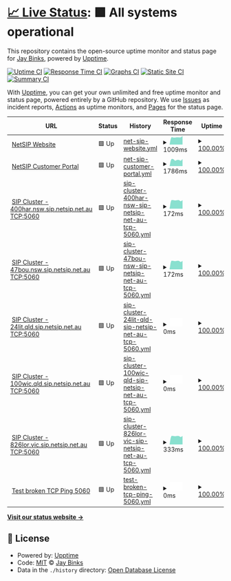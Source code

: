 # [📈 Live Status](https://jaybinks.github.io/test-uptime): <!--live status--> **🟩 All systems operational**

This repository contains the open-source uptime monitor and status page for [Jay Binks](https://jaybinks.github.io/test-uptime), powered by [Upptime](https://github.com/upptime/upptime).

[![Uptime CI](https://github.com/jaybinks/test-uptime/workflows/Uptime%20CI/badge.svg)](https://github.com/jaybinks/test-uptime/actions?query=workflow%3A%22Uptime+CI%22)
[![Response Time CI](https://github.com/jaybinks/test-uptime/workflows/Response%20Time%20CI/badge.svg)](https://github.com/jaybinks/test-uptime/actions?query=workflow%3A%22Response+Time+CI%22)
[![Graphs CI](https://github.com/jaybinks/test-uptime/workflows/Graphs%20CI/badge.svg)](https://github.com/jaybinks/test-uptime/actions?query=workflow%3A%22Graphs+CI%22)
[![Static Site CI](https://github.com/jaybinks/test-uptime/workflows/Static%20Site%20CI/badge.svg)](https://github.com/jaybinks/test-uptime/actions?query=workflow%3A%22Static+Site+CI%22)
[![Summary CI](https://github.com/jaybinks/test-uptime/workflows/Summary%20CI/badge.svg)](https://github.com/jaybinks/test-uptime/actions?query=workflow%3A%22Summary+CI%22)

With [Upptime](https://upptime.js.org), you can get your own unlimited and free uptime monitor and status page, powered entirely by a GitHub repository. We use [Issues](https://github.com/jaybinks/test-uptime/issues) as incident reports, [Actions](https://github.com/jaybinks/test-uptime/actions) as uptime monitors, and [Pages](https://jaybinks.github.io/test-uptime) for the status page.

<!--start: status pages-->
<!-- This summary is generated by Upptime (https://github.com/upptime/upptime) -->
<!-- Do not edit this manually, your changes will be overwritten -->
<!-- prettier-ignore -->
| URL | Status | History | Response Time | Uptime |
| --- | ------ | ------- | ------------- | ------ |
| <img alt="" src="https://favicons.githubusercontent.com/www.netsip.com.au" height="13"> [NetSIP Website](https://www.netsip.com.au) | 🟩 Up | [net-sip-website.yml](https://github.com/jaybinks/test-uptime/commits/HEAD/history/net-sip-website.yml) | <details><summary><img alt="Response time graph" src="./graphs/net-sip-website/response-time-week.png" height="20"> 1009ms</summary><br><a href="https://jaybinks.github.io/test-uptime/history/net-sip-website"><img alt="Response time 1900" src="https://img.shields.io/endpoint?url=https%3A%2F%2Fraw.githubusercontent.com%2Fjaybinks%2Ftest-uptime%2FHEAD%2Fapi%2Fnet-sip-website%2Fresponse-time.json"></a><br><a href="https://jaybinks.github.io/test-uptime/history/net-sip-website"><img alt="24-hour response time 1177" src="https://img.shields.io/endpoint?url=https%3A%2F%2Fraw.githubusercontent.com%2Fjaybinks%2Ftest-uptime%2FHEAD%2Fapi%2Fnet-sip-website%2Fresponse-time-day.json"></a><br><a href="https://jaybinks.github.io/test-uptime/history/net-sip-website"><img alt="7-day response time 1009" src="https://img.shields.io/endpoint?url=https%3A%2F%2Fraw.githubusercontent.com%2Fjaybinks%2Ftest-uptime%2FHEAD%2Fapi%2Fnet-sip-website%2Fresponse-time-week.json"></a><br><a href="https://jaybinks.github.io/test-uptime/history/net-sip-website"><img alt="30-day response time 1493" src="https://img.shields.io/endpoint?url=https%3A%2F%2Fraw.githubusercontent.com%2Fjaybinks%2Ftest-uptime%2FHEAD%2Fapi%2Fnet-sip-website%2Fresponse-time-month.json"></a><br><a href="https://jaybinks.github.io/test-uptime/history/net-sip-website"><img alt="1-year response time 1900" src="https://img.shields.io/endpoint?url=https%3A%2F%2Fraw.githubusercontent.com%2Fjaybinks%2Ftest-uptime%2FHEAD%2Fapi%2Fnet-sip-website%2Fresponse-time-year.json"></a></details> | <details><summary><a href="https://jaybinks.github.io/test-uptime/history/net-sip-website">100.00%</a></summary><a href="https://jaybinks.github.io/test-uptime/history/net-sip-website"><img alt="All-time uptime 99.54%" src="https://img.shields.io/endpoint?url=https%3A%2F%2Fraw.githubusercontent.com%2Fjaybinks%2Ftest-uptime%2FHEAD%2Fapi%2Fnet-sip-website%2Fuptime.json"></a><br><a href="https://jaybinks.github.io/test-uptime/history/net-sip-website"><img alt="24-hour uptime 100.00%" src="https://img.shields.io/endpoint?url=https%3A%2F%2Fraw.githubusercontent.com%2Fjaybinks%2Ftest-uptime%2FHEAD%2Fapi%2Fnet-sip-website%2Fuptime-day.json"></a><br><a href="https://jaybinks.github.io/test-uptime/history/net-sip-website"><img alt="7-day uptime 100.00%" src="https://img.shields.io/endpoint?url=https%3A%2F%2Fraw.githubusercontent.com%2Fjaybinks%2Ftest-uptime%2FHEAD%2Fapi%2Fnet-sip-website%2Fuptime-week.json"></a><br><a href="https://jaybinks.github.io/test-uptime/history/net-sip-website"><img alt="30-day uptime 99.76%" src="https://img.shields.io/endpoint?url=https%3A%2F%2Fraw.githubusercontent.com%2Fjaybinks%2Ftest-uptime%2FHEAD%2Fapi%2Fnet-sip-website%2Fuptime-month.json"></a><br><a href="https://jaybinks.github.io/test-uptime/history/net-sip-website"><img alt="1-year uptime 99.54%" src="https://img.shields.io/endpoint?url=https%3A%2F%2Fraw.githubusercontent.com%2Fjaybinks%2Ftest-uptime%2FHEAD%2Fapi%2Fnet-sip-website%2Fuptime-year.json"></a></details>
| <img alt="" src="https://favicons.githubusercontent.com/portal.overthewire.com.au" height="13"> [NetSIP Customer Portal](https://portal.overthewire.com.au/) | 🟩 Up | [net-sip-customer-portal.yml](https://github.com/jaybinks/test-uptime/commits/HEAD/history/net-sip-customer-portal.yml) | <details><summary><img alt="Response time graph" src="./graphs/net-sip-customer-portal/response-time-week.png" height="20"> 1786ms</summary><br><a href="https://jaybinks.github.io/test-uptime/history/net-sip-customer-portal"><img alt="Response time 1626" src="https://img.shields.io/endpoint?url=https%3A%2F%2Fraw.githubusercontent.com%2Fjaybinks%2Ftest-uptime%2FHEAD%2Fapi%2Fnet-sip-customer-portal%2Fresponse-time.json"></a><br><a href="https://jaybinks.github.io/test-uptime/history/net-sip-customer-portal"><img alt="24-hour response time 2010" src="https://img.shields.io/endpoint?url=https%3A%2F%2Fraw.githubusercontent.com%2Fjaybinks%2Ftest-uptime%2FHEAD%2Fapi%2Fnet-sip-customer-portal%2Fresponse-time-day.json"></a><br><a href="https://jaybinks.github.io/test-uptime/history/net-sip-customer-portal"><img alt="7-day response time 1786" src="https://img.shields.io/endpoint?url=https%3A%2F%2Fraw.githubusercontent.com%2Fjaybinks%2Ftest-uptime%2FHEAD%2Fapi%2Fnet-sip-customer-portal%2Fresponse-time-week.json"></a><br><a href="https://jaybinks.github.io/test-uptime/history/net-sip-customer-portal"><img alt="30-day response time 1622" src="https://img.shields.io/endpoint?url=https%3A%2F%2Fraw.githubusercontent.com%2Fjaybinks%2Ftest-uptime%2FHEAD%2Fapi%2Fnet-sip-customer-portal%2Fresponse-time-month.json"></a><br><a href="https://jaybinks.github.io/test-uptime/history/net-sip-customer-portal"><img alt="1-year response time 1626" src="https://img.shields.io/endpoint?url=https%3A%2F%2Fraw.githubusercontent.com%2Fjaybinks%2Ftest-uptime%2FHEAD%2Fapi%2Fnet-sip-customer-portal%2Fresponse-time-year.json"></a></details> | <details><summary><a href="https://jaybinks.github.io/test-uptime/history/net-sip-customer-portal">100.00%</a></summary><a href="https://jaybinks.github.io/test-uptime/history/net-sip-customer-portal"><img alt="All-time uptime 100.00%" src="https://img.shields.io/endpoint?url=https%3A%2F%2Fraw.githubusercontent.com%2Fjaybinks%2Ftest-uptime%2FHEAD%2Fapi%2Fnet-sip-customer-portal%2Fuptime.json"></a><br><a href="https://jaybinks.github.io/test-uptime/history/net-sip-customer-portal"><img alt="24-hour uptime 100.00%" src="https://img.shields.io/endpoint?url=https%3A%2F%2Fraw.githubusercontent.com%2Fjaybinks%2Ftest-uptime%2FHEAD%2Fapi%2Fnet-sip-customer-portal%2Fuptime-day.json"></a><br><a href="https://jaybinks.github.io/test-uptime/history/net-sip-customer-portal"><img alt="7-day uptime 100.00%" src="https://img.shields.io/endpoint?url=https%3A%2F%2Fraw.githubusercontent.com%2Fjaybinks%2Ftest-uptime%2FHEAD%2Fapi%2Fnet-sip-customer-portal%2Fuptime-week.json"></a><br><a href="https://jaybinks.github.io/test-uptime/history/net-sip-customer-portal"><img alt="30-day uptime 100.00%" src="https://img.shields.io/endpoint?url=https%3A%2F%2Fraw.githubusercontent.com%2Fjaybinks%2Ftest-uptime%2FHEAD%2Fapi%2Fnet-sip-customer-portal%2Fuptime-month.json"></a><br><a href="https://jaybinks.github.io/test-uptime/history/net-sip-customer-portal"><img alt="1-year uptime 100.00%" src="https://img.shields.io/endpoint?url=https%3A%2F%2Fraw.githubusercontent.com%2Fjaybinks%2Ftest-uptime%2FHEAD%2Fapi%2Fnet-sip-customer-portal%2Fuptime-year.json"></a></details>
| <img alt="" src="https://favicons.githubusercontent.com/null" height="13"> [SIP Cluster - 400har.nsw.sip.netsip.net.au TCP:5060](103.26.173.36) | 🟩 Up | [sip-cluster-400har-nsw-sip-netsip-net-au-tcp-5060.yml](https://github.com/jaybinks/test-uptime/commits/HEAD/history/sip-cluster-400har-nsw-sip-netsip-net-au-tcp-5060.yml) | <details><summary><img alt="Response time graph" src="./graphs/sip-cluster-400har-nsw-sip-netsip-net-au-tcp-5060/response-time-week.png" height="20"> 172ms</summary><br><a href="https://jaybinks.github.io/test-uptime/history/sip-cluster-400har-nsw-sip-netsip-net-au-tcp-5060"><img alt="Response time 172" src="https://img.shields.io/endpoint?url=https%3A%2F%2Fraw.githubusercontent.com%2Fjaybinks%2Ftest-uptime%2FHEAD%2Fapi%2Fsip-cluster-400har-nsw-sip-netsip-net-au-tcp-5060%2Fresponse-time.json"></a><br><a href="https://jaybinks.github.io/test-uptime/history/sip-cluster-400har-nsw-sip-netsip-net-au-tcp-5060"><img alt="24-hour response time 176" src="https://img.shields.io/endpoint?url=https%3A%2F%2Fraw.githubusercontent.com%2Fjaybinks%2Ftest-uptime%2FHEAD%2Fapi%2Fsip-cluster-400har-nsw-sip-netsip-net-au-tcp-5060%2Fresponse-time-day.json"></a><br><a href="https://jaybinks.github.io/test-uptime/history/sip-cluster-400har-nsw-sip-netsip-net-au-tcp-5060"><img alt="7-day response time 172" src="https://img.shields.io/endpoint?url=https%3A%2F%2Fraw.githubusercontent.com%2Fjaybinks%2Ftest-uptime%2FHEAD%2Fapi%2Fsip-cluster-400har-nsw-sip-netsip-net-au-tcp-5060%2Fresponse-time-week.json"></a><br><a href="https://jaybinks.github.io/test-uptime/history/sip-cluster-400har-nsw-sip-netsip-net-au-tcp-5060"><img alt="30-day response time 170" src="https://img.shields.io/endpoint?url=https%3A%2F%2Fraw.githubusercontent.com%2Fjaybinks%2Ftest-uptime%2FHEAD%2Fapi%2Fsip-cluster-400har-nsw-sip-netsip-net-au-tcp-5060%2Fresponse-time-month.json"></a><br><a href="https://jaybinks.github.io/test-uptime/history/sip-cluster-400har-nsw-sip-netsip-net-au-tcp-5060"><img alt="1-year response time 172" src="https://img.shields.io/endpoint?url=https%3A%2F%2Fraw.githubusercontent.com%2Fjaybinks%2Ftest-uptime%2FHEAD%2Fapi%2Fsip-cluster-400har-nsw-sip-netsip-net-au-tcp-5060%2Fresponse-time-year.json"></a></details> | <details><summary><a href="https://jaybinks.github.io/test-uptime/history/sip-cluster-400har-nsw-sip-netsip-net-au-tcp-5060">100.00%</a></summary><a href="https://jaybinks.github.io/test-uptime/history/sip-cluster-400har-nsw-sip-netsip-net-au-tcp-5060"><img alt="All-time uptime 100.00%" src="https://img.shields.io/endpoint?url=https%3A%2F%2Fraw.githubusercontent.com%2Fjaybinks%2Ftest-uptime%2FHEAD%2Fapi%2Fsip-cluster-400har-nsw-sip-netsip-net-au-tcp-5060%2Fuptime.json"></a><br><a href="https://jaybinks.github.io/test-uptime/history/sip-cluster-400har-nsw-sip-netsip-net-au-tcp-5060"><img alt="24-hour uptime 100.00%" src="https://img.shields.io/endpoint?url=https%3A%2F%2Fraw.githubusercontent.com%2Fjaybinks%2Ftest-uptime%2FHEAD%2Fapi%2Fsip-cluster-400har-nsw-sip-netsip-net-au-tcp-5060%2Fuptime-day.json"></a><br><a href="https://jaybinks.github.io/test-uptime/history/sip-cluster-400har-nsw-sip-netsip-net-au-tcp-5060"><img alt="7-day uptime 100.00%" src="https://img.shields.io/endpoint?url=https%3A%2F%2Fraw.githubusercontent.com%2Fjaybinks%2Ftest-uptime%2FHEAD%2Fapi%2Fsip-cluster-400har-nsw-sip-netsip-net-au-tcp-5060%2Fuptime-week.json"></a><br><a href="https://jaybinks.github.io/test-uptime/history/sip-cluster-400har-nsw-sip-netsip-net-au-tcp-5060"><img alt="30-day uptime 100.00%" src="https://img.shields.io/endpoint?url=https%3A%2F%2Fraw.githubusercontent.com%2Fjaybinks%2Ftest-uptime%2FHEAD%2Fapi%2Fsip-cluster-400har-nsw-sip-netsip-net-au-tcp-5060%2Fuptime-month.json"></a><br><a href="https://jaybinks.github.io/test-uptime/history/sip-cluster-400har-nsw-sip-netsip-net-au-tcp-5060"><img alt="1-year uptime 100.00%" src="https://img.shields.io/endpoint?url=https%3A%2F%2Fraw.githubusercontent.com%2Fjaybinks%2Ftest-uptime%2FHEAD%2Fapi%2Fsip-cluster-400har-nsw-sip-netsip-net-au-tcp-5060%2Fuptime-year.json"></a></details>
| <img alt="" src="https://favicons.githubusercontent.com/null" height="13"> [SIP Cluster - 47bou.nsw.sip.netsip.net.au TCP:5060](103.26.174.36) | 🟩 Up | [sip-cluster-47bou-nsw-sip-netsip-net-au-tcp-5060.yml](https://github.com/jaybinks/test-uptime/commits/HEAD/history/sip-cluster-47bou-nsw-sip-netsip-net-au-tcp-5060.yml) | <details><summary><img alt="Response time graph" src="./graphs/sip-cluster-47bou-nsw-sip-netsip-net-au-tcp-5060/response-time-week.png" height="20"> 172ms</summary><br><a href="https://jaybinks.github.io/test-uptime/history/sip-cluster-47bou-nsw-sip-netsip-net-au-tcp-5060"><img alt="Response time 172" src="https://img.shields.io/endpoint?url=https%3A%2F%2Fraw.githubusercontent.com%2Fjaybinks%2Ftest-uptime%2FHEAD%2Fapi%2Fsip-cluster-47bou-nsw-sip-netsip-net-au-tcp-5060%2Fresponse-time.json"></a><br><a href="https://jaybinks.github.io/test-uptime/history/sip-cluster-47bou-nsw-sip-netsip-net-au-tcp-5060"><img alt="24-hour response time 175" src="https://img.shields.io/endpoint?url=https%3A%2F%2Fraw.githubusercontent.com%2Fjaybinks%2Ftest-uptime%2FHEAD%2Fapi%2Fsip-cluster-47bou-nsw-sip-netsip-net-au-tcp-5060%2Fresponse-time-day.json"></a><br><a href="https://jaybinks.github.io/test-uptime/history/sip-cluster-47bou-nsw-sip-netsip-net-au-tcp-5060"><img alt="7-day response time 172" src="https://img.shields.io/endpoint?url=https%3A%2F%2Fraw.githubusercontent.com%2Fjaybinks%2Ftest-uptime%2FHEAD%2Fapi%2Fsip-cluster-47bou-nsw-sip-netsip-net-au-tcp-5060%2Fresponse-time-week.json"></a><br><a href="https://jaybinks.github.io/test-uptime/history/sip-cluster-47bou-nsw-sip-netsip-net-au-tcp-5060"><img alt="30-day response time 169" src="https://img.shields.io/endpoint?url=https%3A%2F%2Fraw.githubusercontent.com%2Fjaybinks%2Ftest-uptime%2FHEAD%2Fapi%2Fsip-cluster-47bou-nsw-sip-netsip-net-au-tcp-5060%2Fresponse-time-month.json"></a><br><a href="https://jaybinks.github.io/test-uptime/history/sip-cluster-47bou-nsw-sip-netsip-net-au-tcp-5060"><img alt="1-year response time 172" src="https://img.shields.io/endpoint?url=https%3A%2F%2Fraw.githubusercontent.com%2Fjaybinks%2Ftest-uptime%2FHEAD%2Fapi%2Fsip-cluster-47bou-nsw-sip-netsip-net-au-tcp-5060%2Fresponse-time-year.json"></a></details> | <details><summary><a href="https://jaybinks.github.io/test-uptime/history/sip-cluster-47bou-nsw-sip-netsip-net-au-tcp-5060">100.00%</a></summary><a href="https://jaybinks.github.io/test-uptime/history/sip-cluster-47bou-nsw-sip-netsip-net-au-tcp-5060"><img alt="All-time uptime 100.00%" src="https://img.shields.io/endpoint?url=https%3A%2F%2Fraw.githubusercontent.com%2Fjaybinks%2Ftest-uptime%2FHEAD%2Fapi%2Fsip-cluster-47bou-nsw-sip-netsip-net-au-tcp-5060%2Fuptime.json"></a><br><a href="https://jaybinks.github.io/test-uptime/history/sip-cluster-47bou-nsw-sip-netsip-net-au-tcp-5060"><img alt="24-hour uptime 100.00%" src="https://img.shields.io/endpoint?url=https%3A%2F%2Fraw.githubusercontent.com%2Fjaybinks%2Ftest-uptime%2FHEAD%2Fapi%2Fsip-cluster-47bou-nsw-sip-netsip-net-au-tcp-5060%2Fuptime-day.json"></a><br><a href="https://jaybinks.github.io/test-uptime/history/sip-cluster-47bou-nsw-sip-netsip-net-au-tcp-5060"><img alt="7-day uptime 100.00%" src="https://img.shields.io/endpoint?url=https%3A%2F%2Fraw.githubusercontent.com%2Fjaybinks%2Ftest-uptime%2FHEAD%2Fapi%2Fsip-cluster-47bou-nsw-sip-netsip-net-au-tcp-5060%2Fuptime-week.json"></a><br><a href="https://jaybinks.github.io/test-uptime/history/sip-cluster-47bou-nsw-sip-netsip-net-au-tcp-5060"><img alt="30-day uptime 100.00%" src="https://img.shields.io/endpoint?url=https%3A%2F%2Fraw.githubusercontent.com%2Fjaybinks%2Ftest-uptime%2FHEAD%2Fapi%2Fsip-cluster-47bou-nsw-sip-netsip-net-au-tcp-5060%2Fuptime-month.json"></a><br><a href="https://jaybinks.github.io/test-uptime/history/sip-cluster-47bou-nsw-sip-netsip-net-au-tcp-5060"><img alt="1-year uptime 100.00%" src="https://img.shields.io/endpoint?url=https%3A%2F%2Fraw.githubusercontent.com%2Fjaybinks%2Ftest-uptime%2FHEAD%2Fapi%2Fsip-cluster-47bou-nsw-sip-netsip-net-au-tcp-5060%2Fuptime-year.json"></a></details>
| <img alt="" src="https://favicons.githubusercontent.com/null" height="13"> [SIP Cluster - 24lit.qld.sip.netsip.net.au TCP:5060](24lit.qld..sip.netsip.net.au) | 🟩 Up | [sip-cluster-24lit-qld-sip-netsip-net-au-tcp-5060.yml](https://github.com/jaybinks/test-uptime/commits/HEAD/history/sip-cluster-24lit-qld-sip-netsip-net-au-tcp-5060.yml) | <details><summary><img alt="Response time graph" src="./graphs/sip-cluster-24lit-qld-sip-netsip-net-au-tcp-5060/response-time-week.png" height="20"> 0ms</summary><br><a href="https://jaybinks.github.io/test-uptime/history/sip-cluster-24lit-qld-sip-netsip-net-au-tcp-5060"><img alt="Response time 0" src="https://img.shields.io/endpoint?url=https%3A%2F%2Fraw.githubusercontent.com%2Fjaybinks%2Ftest-uptime%2FHEAD%2Fapi%2Fsip-cluster-24lit-qld-sip-netsip-net-au-tcp-5060%2Fresponse-time.json"></a><br><a href="https://jaybinks.github.io/test-uptime/history/sip-cluster-24lit-qld-sip-netsip-net-au-tcp-5060"><img alt="24-hour response time 0" src="https://img.shields.io/endpoint?url=https%3A%2F%2Fraw.githubusercontent.com%2Fjaybinks%2Ftest-uptime%2FHEAD%2Fapi%2Fsip-cluster-24lit-qld-sip-netsip-net-au-tcp-5060%2Fresponse-time-day.json"></a><br><a href="https://jaybinks.github.io/test-uptime/history/sip-cluster-24lit-qld-sip-netsip-net-au-tcp-5060"><img alt="7-day response time 0" src="https://img.shields.io/endpoint?url=https%3A%2F%2Fraw.githubusercontent.com%2Fjaybinks%2Ftest-uptime%2FHEAD%2Fapi%2Fsip-cluster-24lit-qld-sip-netsip-net-au-tcp-5060%2Fresponse-time-week.json"></a><br><a href="https://jaybinks.github.io/test-uptime/history/sip-cluster-24lit-qld-sip-netsip-net-au-tcp-5060"><img alt="30-day response time 0" src="https://img.shields.io/endpoint?url=https%3A%2F%2Fraw.githubusercontent.com%2Fjaybinks%2Ftest-uptime%2FHEAD%2Fapi%2Fsip-cluster-24lit-qld-sip-netsip-net-au-tcp-5060%2Fresponse-time-month.json"></a><br><a href="https://jaybinks.github.io/test-uptime/history/sip-cluster-24lit-qld-sip-netsip-net-au-tcp-5060"><img alt="1-year response time 0" src="https://img.shields.io/endpoint?url=https%3A%2F%2Fraw.githubusercontent.com%2Fjaybinks%2Ftest-uptime%2FHEAD%2Fapi%2Fsip-cluster-24lit-qld-sip-netsip-net-au-tcp-5060%2Fresponse-time-year.json"></a></details> | <details><summary><a href="https://jaybinks.github.io/test-uptime/history/sip-cluster-24lit-qld-sip-netsip-net-au-tcp-5060">100.00%</a></summary><a href="https://jaybinks.github.io/test-uptime/history/sip-cluster-24lit-qld-sip-netsip-net-au-tcp-5060"><img alt="All-time uptime 100.00%" src="https://img.shields.io/endpoint?url=https%3A%2F%2Fraw.githubusercontent.com%2Fjaybinks%2Ftest-uptime%2FHEAD%2Fapi%2Fsip-cluster-24lit-qld-sip-netsip-net-au-tcp-5060%2Fuptime.json"></a><br><a href="https://jaybinks.github.io/test-uptime/history/sip-cluster-24lit-qld-sip-netsip-net-au-tcp-5060"><img alt="24-hour uptime 100.00%" src="https://img.shields.io/endpoint?url=https%3A%2F%2Fraw.githubusercontent.com%2Fjaybinks%2Ftest-uptime%2FHEAD%2Fapi%2Fsip-cluster-24lit-qld-sip-netsip-net-au-tcp-5060%2Fuptime-day.json"></a><br><a href="https://jaybinks.github.io/test-uptime/history/sip-cluster-24lit-qld-sip-netsip-net-au-tcp-5060"><img alt="7-day uptime 100.00%" src="https://img.shields.io/endpoint?url=https%3A%2F%2Fraw.githubusercontent.com%2Fjaybinks%2Ftest-uptime%2FHEAD%2Fapi%2Fsip-cluster-24lit-qld-sip-netsip-net-au-tcp-5060%2Fuptime-week.json"></a><br><a href="https://jaybinks.github.io/test-uptime/history/sip-cluster-24lit-qld-sip-netsip-net-au-tcp-5060"><img alt="30-day uptime 100.00%" src="https://img.shields.io/endpoint?url=https%3A%2F%2Fraw.githubusercontent.com%2Fjaybinks%2Ftest-uptime%2FHEAD%2Fapi%2Fsip-cluster-24lit-qld-sip-netsip-net-au-tcp-5060%2Fuptime-month.json"></a><br><a href="https://jaybinks.github.io/test-uptime/history/sip-cluster-24lit-qld-sip-netsip-net-au-tcp-5060"><img alt="1-year uptime 100.00%" src="https://img.shields.io/endpoint?url=https%3A%2F%2Fraw.githubusercontent.com%2Fjaybinks%2Ftest-uptime%2FHEAD%2Fapi%2Fsip-cluster-24lit-qld-sip-netsip-net-au-tcp-5060%2Fuptime-year.json"></a></details>
| <img alt="" src="https://favicons.githubusercontent.com/null" height="13"> [SIP Cluster - 100wic.qld.sip.netsip.net.au TCP:5060](100wic.qld..sip.netsip.net.au) | 🟩 Up | [sip-cluster-100wic-qld-sip-netsip-net-au-tcp-5060.yml](https://github.com/jaybinks/test-uptime/commits/HEAD/history/sip-cluster-100wic-qld-sip-netsip-net-au-tcp-5060.yml) | <details><summary><img alt="Response time graph" src="./graphs/sip-cluster-100wic-qld-sip-netsip-net-au-tcp-5060/response-time-week.png" height="20"> 0ms</summary><br><a href="https://jaybinks.github.io/test-uptime/history/sip-cluster-100wic-qld-sip-netsip-net-au-tcp-5060"><img alt="Response time 0" src="https://img.shields.io/endpoint?url=https%3A%2F%2Fraw.githubusercontent.com%2Fjaybinks%2Ftest-uptime%2FHEAD%2Fapi%2Fsip-cluster-100wic-qld-sip-netsip-net-au-tcp-5060%2Fresponse-time.json"></a><br><a href="https://jaybinks.github.io/test-uptime/history/sip-cluster-100wic-qld-sip-netsip-net-au-tcp-5060"><img alt="24-hour response time 0" src="https://img.shields.io/endpoint?url=https%3A%2F%2Fraw.githubusercontent.com%2Fjaybinks%2Ftest-uptime%2FHEAD%2Fapi%2Fsip-cluster-100wic-qld-sip-netsip-net-au-tcp-5060%2Fresponse-time-day.json"></a><br><a href="https://jaybinks.github.io/test-uptime/history/sip-cluster-100wic-qld-sip-netsip-net-au-tcp-5060"><img alt="7-day response time 0" src="https://img.shields.io/endpoint?url=https%3A%2F%2Fraw.githubusercontent.com%2Fjaybinks%2Ftest-uptime%2FHEAD%2Fapi%2Fsip-cluster-100wic-qld-sip-netsip-net-au-tcp-5060%2Fresponse-time-week.json"></a><br><a href="https://jaybinks.github.io/test-uptime/history/sip-cluster-100wic-qld-sip-netsip-net-au-tcp-5060"><img alt="30-day response time 0" src="https://img.shields.io/endpoint?url=https%3A%2F%2Fraw.githubusercontent.com%2Fjaybinks%2Ftest-uptime%2FHEAD%2Fapi%2Fsip-cluster-100wic-qld-sip-netsip-net-au-tcp-5060%2Fresponse-time-month.json"></a><br><a href="https://jaybinks.github.io/test-uptime/history/sip-cluster-100wic-qld-sip-netsip-net-au-tcp-5060"><img alt="1-year response time 0" src="https://img.shields.io/endpoint?url=https%3A%2F%2Fraw.githubusercontent.com%2Fjaybinks%2Ftest-uptime%2FHEAD%2Fapi%2Fsip-cluster-100wic-qld-sip-netsip-net-au-tcp-5060%2Fresponse-time-year.json"></a></details> | <details><summary><a href="https://jaybinks.github.io/test-uptime/history/sip-cluster-100wic-qld-sip-netsip-net-au-tcp-5060">100.00%</a></summary><a href="https://jaybinks.github.io/test-uptime/history/sip-cluster-100wic-qld-sip-netsip-net-au-tcp-5060"><img alt="All-time uptime 100.00%" src="https://img.shields.io/endpoint?url=https%3A%2F%2Fraw.githubusercontent.com%2Fjaybinks%2Ftest-uptime%2FHEAD%2Fapi%2Fsip-cluster-100wic-qld-sip-netsip-net-au-tcp-5060%2Fuptime.json"></a><br><a href="https://jaybinks.github.io/test-uptime/history/sip-cluster-100wic-qld-sip-netsip-net-au-tcp-5060"><img alt="24-hour uptime 100.00%" src="https://img.shields.io/endpoint?url=https%3A%2F%2Fraw.githubusercontent.com%2Fjaybinks%2Ftest-uptime%2FHEAD%2Fapi%2Fsip-cluster-100wic-qld-sip-netsip-net-au-tcp-5060%2Fuptime-day.json"></a><br><a href="https://jaybinks.github.io/test-uptime/history/sip-cluster-100wic-qld-sip-netsip-net-au-tcp-5060"><img alt="7-day uptime 100.00%" src="https://img.shields.io/endpoint?url=https%3A%2F%2Fraw.githubusercontent.com%2Fjaybinks%2Ftest-uptime%2FHEAD%2Fapi%2Fsip-cluster-100wic-qld-sip-netsip-net-au-tcp-5060%2Fuptime-week.json"></a><br><a href="https://jaybinks.github.io/test-uptime/history/sip-cluster-100wic-qld-sip-netsip-net-au-tcp-5060"><img alt="30-day uptime 100.00%" src="https://img.shields.io/endpoint?url=https%3A%2F%2Fraw.githubusercontent.com%2Fjaybinks%2Ftest-uptime%2FHEAD%2Fapi%2Fsip-cluster-100wic-qld-sip-netsip-net-au-tcp-5060%2Fuptime-month.json"></a><br><a href="https://jaybinks.github.io/test-uptime/history/sip-cluster-100wic-qld-sip-netsip-net-au-tcp-5060"><img alt="1-year uptime 100.00%" src="https://img.shields.io/endpoint?url=https%3A%2F%2Fraw.githubusercontent.com%2Fjaybinks%2Ftest-uptime%2FHEAD%2Fapi%2Fsip-cluster-100wic-qld-sip-netsip-net-au-tcp-5060%2Fuptime-year.json"></a></details>
| <img alt="" src="https://favicons.githubusercontent.com/null" height="13"> [SIP Cluster - 826lor.vic.sip.netsip.net.au TCP:5060](826lor.vic.sip.netsip.net.au) | 🟩 Up | [sip-cluster-826lor-vic-sip-netsip-net-au-tcp-5060.yml](https://github.com/jaybinks/test-uptime/commits/HEAD/history/sip-cluster-826lor-vic-sip-netsip-net-au-tcp-5060.yml) | <details><summary><img alt="Response time graph" src="./graphs/sip-cluster-826lor-vic-sip-netsip-net-au-tcp-5060/response-time-week.png" height="20"> 333ms</summary><br><a href="https://jaybinks.github.io/test-uptime/history/sip-cluster-826lor-vic-sip-netsip-net-au-tcp-5060"><img alt="Response time 322" src="https://img.shields.io/endpoint?url=https%3A%2F%2Fraw.githubusercontent.com%2Fjaybinks%2Ftest-uptime%2FHEAD%2Fapi%2Fsip-cluster-826lor-vic-sip-netsip-net-au-tcp-5060%2Fresponse-time.json"></a><br><a href="https://jaybinks.github.io/test-uptime/history/sip-cluster-826lor-vic-sip-netsip-net-au-tcp-5060"><img alt="24-hour response time 341" src="https://img.shields.io/endpoint?url=https%3A%2F%2Fraw.githubusercontent.com%2Fjaybinks%2Ftest-uptime%2FHEAD%2Fapi%2Fsip-cluster-826lor-vic-sip-netsip-net-au-tcp-5060%2Fresponse-time-day.json"></a><br><a href="https://jaybinks.github.io/test-uptime/history/sip-cluster-826lor-vic-sip-netsip-net-au-tcp-5060"><img alt="7-day response time 333" src="https://img.shields.io/endpoint?url=https%3A%2F%2Fraw.githubusercontent.com%2Fjaybinks%2Ftest-uptime%2FHEAD%2Fapi%2Fsip-cluster-826lor-vic-sip-netsip-net-au-tcp-5060%2Fresponse-time-week.json"></a><br><a href="https://jaybinks.github.io/test-uptime/history/sip-cluster-826lor-vic-sip-netsip-net-au-tcp-5060"><img alt="30-day response time 325" src="https://img.shields.io/endpoint?url=https%3A%2F%2Fraw.githubusercontent.com%2Fjaybinks%2Ftest-uptime%2FHEAD%2Fapi%2Fsip-cluster-826lor-vic-sip-netsip-net-au-tcp-5060%2Fresponse-time-month.json"></a><br><a href="https://jaybinks.github.io/test-uptime/history/sip-cluster-826lor-vic-sip-netsip-net-au-tcp-5060"><img alt="1-year response time 322" src="https://img.shields.io/endpoint?url=https%3A%2F%2Fraw.githubusercontent.com%2Fjaybinks%2Ftest-uptime%2FHEAD%2Fapi%2Fsip-cluster-826lor-vic-sip-netsip-net-au-tcp-5060%2Fresponse-time-year.json"></a></details> | <details><summary><a href="https://jaybinks.github.io/test-uptime/history/sip-cluster-826lor-vic-sip-netsip-net-au-tcp-5060">100.00%</a></summary><a href="https://jaybinks.github.io/test-uptime/history/sip-cluster-826lor-vic-sip-netsip-net-au-tcp-5060"><img alt="All-time uptime 100.00%" src="https://img.shields.io/endpoint?url=https%3A%2F%2Fraw.githubusercontent.com%2Fjaybinks%2Ftest-uptime%2FHEAD%2Fapi%2Fsip-cluster-826lor-vic-sip-netsip-net-au-tcp-5060%2Fuptime.json"></a><br><a href="https://jaybinks.github.io/test-uptime/history/sip-cluster-826lor-vic-sip-netsip-net-au-tcp-5060"><img alt="24-hour uptime 100.00%" src="https://img.shields.io/endpoint?url=https%3A%2F%2Fraw.githubusercontent.com%2Fjaybinks%2Ftest-uptime%2FHEAD%2Fapi%2Fsip-cluster-826lor-vic-sip-netsip-net-au-tcp-5060%2Fuptime-day.json"></a><br><a href="https://jaybinks.github.io/test-uptime/history/sip-cluster-826lor-vic-sip-netsip-net-au-tcp-5060"><img alt="7-day uptime 100.00%" src="https://img.shields.io/endpoint?url=https%3A%2F%2Fraw.githubusercontent.com%2Fjaybinks%2Ftest-uptime%2FHEAD%2Fapi%2Fsip-cluster-826lor-vic-sip-netsip-net-au-tcp-5060%2Fuptime-week.json"></a><br><a href="https://jaybinks.github.io/test-uptime/history/sip-cluster-826lor-vic-sip-netsip-net-au-tcp-5060"><img alt="30-day uptime 100.00%" src="https://img.shields.io/endpoint?url=https%3A%2F%2Fraw.githubusercontent.com%2Fjaybinks%2Ftest-uptime%2FHEAD%2Fapi%2Fsip-cluster-826lor-vic-sip-netsip-net-au-tcp-5060%2Fuptime-month.json"></a><br><a href="https://jaybinks.github.io/test-uptime/history/sip-cluster-826lor-vic-sip-netsip-net-au-tcp-5060"><img alt="1-year uptime 100.00%" src="https://img.shields.io/endpoint?url=https%3A%2F%2Fraw.githubusercontent.com%2Fjaybinks%2Ftest-uptime%2FHEAD%2Fapi%2Fsip-cluster-826lor-vic-sip-netsip-net-au-tcp-5060%2Fuptime-year.json"></a></details>
| <img alt="" src="https://favicons.githubusercontent.com/null" height="13"> [Test broken TCP Ping 5060](1.2.3.4) | 🟩 Up | [test-broken-tcp-ping-5060.yml](https://github.com/jaybinks/test-uptime/commits/HEAD/history/test-broken-tcp-ping-5060.yml) | <details><summary><img alt="Response time graph" src="./graphs/test-broken-tcp-ping-5060/response-time-week.png" height="20"> 0ms</summary><br><a href="https://jaybinks.github.io/test-uptime/history/test-broken-tcp-ping-5060"><img alt="Response time 0" src="https://img.shields.io/endpoint?url=https%3A%2F%2Fraw.githubusercontent.com%2Fjaybinks%2Ftest-uptime%2FHEAD%2Fapi%2Ftest-broken-tcp-ping-5060%2Fresponse-time.json"></a><br><a href="https://jaybinks.github.io/test-uptime/history/test-broken-tcp-ping-5060"><img alt="24-hour response time 0" src="https://img.shields.io/endpoint?url=https%3A%2F%2Fraw.githubusercontent.com%2Fjaybinks%2Ftest-uptime%2FHEAD%2Fapi%2Ftest-broken-tcp-ping-5060%2Fresponse-time-day.json"></a><br><a href="https://jaybinks.github.io/test-uptime/history/test-broken-tcp-ping-5060"><img alt="7-day response time 0" src="https://img.shields.io/endpoint?url=https%3A%2F%2Fraw.githubusercontent.com%2Fjaybinks%2Ftest-uptime%2FHEAD%2Fapi%2Ftest-broken-tcp-ping-5060%2Fresponse-time-week.json"></a><br><a href="https://jaybinks.github.io/test-uptime/history/test-broken-tcp-ping-5060"><img alt="30-day response time 0" src="https://img.shields.io/endpoint?url=https%3A%2F%2Fraw.githubusercontent.com%2Fjaybinks%2Ftest-uptime%2FHEAD%2Fapi%2Ftest-broken-tcp-ping-5060%2Fresponse-time-month.json"></a><br><a href="https://jaybinks.github.io/test-uptime/history/test-broken-tcp-ping-5060"><img alt="1-year response time 0" src="https://img.shields.io/endpoint?url=https%3A%2F%2Fraw.githubusercontent.com%2Fjaybinks%2Ftest-uptime%2FHEAD%2Fapi%2Ftest-broken-tcp-ping-5060%2Fresponse-time-year.json"></a></details> | <details><summary><a href="https://jaybinks.github.io/test-uptime/history/test-broken-tcp-ping-5060">100.00%</a></summary><a href="https://jaybinks.github.io/test-uptime/history/test-broken-tcp-ping-5060"><img alt="All-time uptime 100.00%" src="https://img.shields.io/endpoint?url=https%3A%2F%2Fraw.githubusercontent.com%2Fjaybinks%2Ftest-uptime%2FHEAD%2Fapi%2Ftest-broken-tcp-ping-5060%2Fuptime.json"></a><br><a href="https://jaybinks.github.io/test-uptime/history/test-broken-tcp-ping-5060"><img alt="24-hour uptime 100.00%" src="https://img.shields.io/endpoint?url=https%3A%2F%2Fraw.githubusercontent.com%2Fjaybinks%2Ftest-uptime%2FHEAD%2Fapi%2Ftest-broken-tcp-ping-5060%2Fuptime-day.json"></a><br><a href="https://jaybinks.github.io/test-uptime/history/test-broken-tcp-ping-5060"><img alt="7-day uptime 100.00%" src="https://img.shields.io/endpoint?url=https%3A%2F%2Fraw.githubusercontent.com%2Fjaybinks%2Ftest-uptime%2FHEAD%2Fapi%2Ftest-broken-tcp-ping-5060%2Fuptime-week.json"></a><br><a href="https://jaybinks.github.io/test-uptime/history/test-broken-tcp-ping-5060"><img alt="30-day uptime 100.00%" src="https://img.shields.io/endpoint?url=https%3A%2F%2Fraw.githubusercontent.com%2Fjaybinks%2Ftest-uptime%2FHEAD%2Fapi%2Ftest-broken-tcp-ping-5060%2Fuptime-month.json"></a><br><a href="https://jaybinks.github.io/test-uptime/history/test-broken-tcp-ping-5060"><img alt="1-year uptime 100.00%" src="https://img.shields.io/endpoint?url=https%3A%2F%2Fraw.githubusercontent.com%2Fjaybinks%2Ftest-uptime%2FHEAD%2Fapi%2Ftest-broken-tcp-ping-5060%2Fuptime-year.json"></a></details>

<!--end: status pages-->

[**Visit our status website →**](https://jaybinks.github.io/test-uptime)

## 📄 License

- Powered by: [Upptime](https://github.com/upptime/upptime)
- Code: [MIT](./LICENSE) © [Jay Binks](https://jaybinks.github.io/test-uptime)
- Data in the `./history` directory: [Open Database License](https://opendatacommons.org/licenses/odbl/1-0/)

